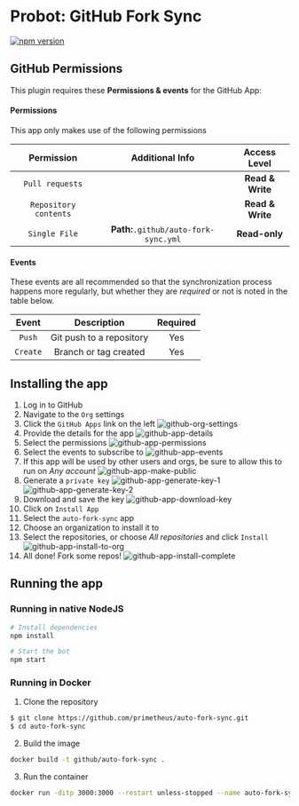 # Probot: GitHub Fork Sync

[![npm version](https://img.shields.io/npm/v/probot.svg)](https://www.npmjs.com/package/probot) 

## GitHub Permissions

This plugin requires these **Permissions & events** for the GitHub App:

#### Permissions
This app only makes use of the following permissions

| Permission | Additional Info | Access Level |
| :---: | :---: | :---: |
| `Pull requests` | | **Read & Write**
| `Repository contents` | | **Read & Write** |
| `Single File` | **Path:**`.github/auto-fork-sync.yml` | **Read-only** |

#### Events

These events are all recommended so that the synchronization process happens more regularly, but whether they are _required_ or not is noted in the table below.

| Event | Description | Required |
| :---: | :---: | :---: |
| `Push` | Git push to a repository | Yes |
| `Create` | Branch or tag created | Yes |


## Installing the app

1. Log in to GitHub
2. Navigate to the `Org` settings
3. Click the `GitHub Apps` link on the left
![github-org-settings](https://user-images.githubusercontent.com/865381/40181710-bdec9b5a-59b7-11e8-9175-1e8167ec46e0.png)
4. Provide the details for the app
![github-app-details](https://user-images.githubusercontent.com/865381/40181724-c5a4410e-59b7-11e8-82a0-9f900b8b20f4.png)
5. Select the permissions
![github-app-permissions](https://user-images.githubusercontent.com/865381/40181728-c852754c-59b7-11e8-9ebf-68d77bbd4eec.png)
6. Select the events to subscribe to
![github-app-events](https://user-images.githubusercontent.com/865381/40240036-a08c203e-5a85-11e8-9930-8f27387de402.png)
7. If this app will be used by other users and orgs, be sure to allow this to run on _Any account_
![github-app-make-public](https://user-images.githubusercontent.com/865381/40181781-edd6ee38-59b7-11e8-897e-d6bb2271e309.png)
8. Generate a `private key`
![github-app-generate-key-1](https://user-images.githubusercontent.com/865381/40181782-f1bddb7e-59b7-11e8-9e9b-4d568ec5e1a0.png)
![github-app-generate-key-2](https://user-images.githubusercontent.com/865381/40181790-f4994be4-59b7-11e8-8e95-2b5716409203.png)
9. Download and save the key
![github-app-download-key](https://user-images.githubusercontent.com/865381/40181798-fa39fbf2-59b7-11e8-95cd-eb77f4d30c6d.png)
10. Click on `Install App`
11. Select the `auto-fork-sync` app
12. Choose an organization to install it to
13. Select the repositories, or choose _All repositories_ and click `Install`
![github-app-install-to-org](https://user-images.githubusercontent.com/865381/40181802-fce86a32-59b7-11e8-974c-91cd8caf708b.png)
14. All done! Fork some repos!
![github-app-install-complete](https://user-images.githubusercontent.com/865381/40181808-ff7291d8-59b7-11e8-8b64-1610c2b0bbe0.png)

## Running the app

### Running in native NodeJS

```bash
# Install dependencies
npm install
```
```bash
# Start the bot
npm start
```

### Running in Docker
1. Clone the repository
```bash
$ git clone https://github.com/primetheus/auto-fork-sync.git
$ cd auto-fork-sync
```
2. Build the image
```bash
docker build -t github/auto-fork-sync .
```
3. Run the container
```bash
docker run -ditp 3000:3000 --restart unless-stopped --name auto-fork-sync github/auto-fork-sync
```
